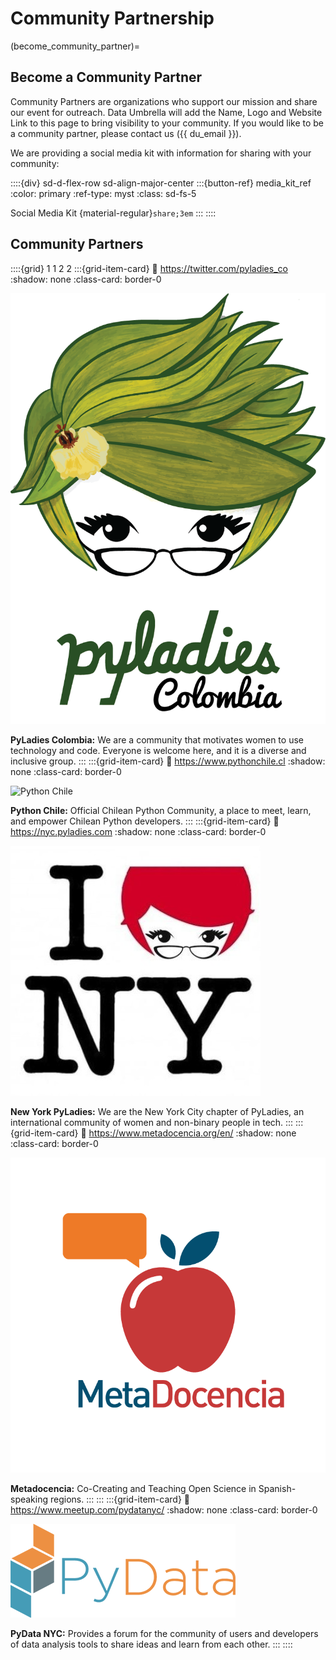 # Community Partnership

(become_community_partner)=
## Become a Community Partner

Community Partners are organizations who support our mission and share our event for outreach.  Data Umbrella will add the Name, Logo and Website Link to this page to bring visibility to your community.  If you would like to be a community partner, please contact us ({{ du_email }}).

We are providing a social media kit with information for sharing with your community:

::::{div} sd-d-flex-row sd-align-major-center
:::{button-ref} media_kit_ref
:color: primary
:ref-type: myst
:class: sd-fs-5

Social Media Kit {material-regular}`share;3em`
:::
::::

## Community Partners

::::{grid} 1 1 2 2
:::{grid-item-card}
:link: https://twitter.com/pyladies_co
:shadow: none
:class-card: border-0

![PyLadies Colombia](../../_static/community_partners/pyladies_colombia.png)

**PyLadies Colombia:** We are a community that motivates women to use technology and code. Everyone is welcome here, and it is a diverse and inclusive group.
:::
:::{grid-item-card}
:link: https://www.pythonchile.cl
:shadow: none
:class-card: border-0

![Python Chile](../../_static/community_partners/pythonchile.png)

**Python Chile:** Official Chilean Python Community, a place to meet, learn, and empower Chilean Python developers.
:::
:::{grid-item-card}
:link: https://nyc.pyladies.com
:shadow: none
:class-card: border-0

![New York City PyLadies](../../_static/community_partners/nyc_pyladies.jpg)

**New York PyLadies:** We are the New York City chapter of PyLadies, an international community of women and non-binary people in tech.
:::
:::{grid-item-card}
:link: https://www.metadocencia.org/en/
:shadow: none
:class-card: border-0

![Metadocencia](../../_static/community_partners/metadocencia_logo_vert.png)

**Metadocencia:** Co-Creating and Teaching Open Science in Spanish-speaking regions.
:::
:::
:::{grid-item-card}
:link: https://www.meetup.com/pydatanyc/
:shadow: none
:class-card: border-0

![PyData NYC](../../_static/community_partners/nyc-pydata-logo.png)

**PyData NYC:** Provides a forum for the community of users and developers of data analysis tools to share ideas and learn from each other.
:::
::::
